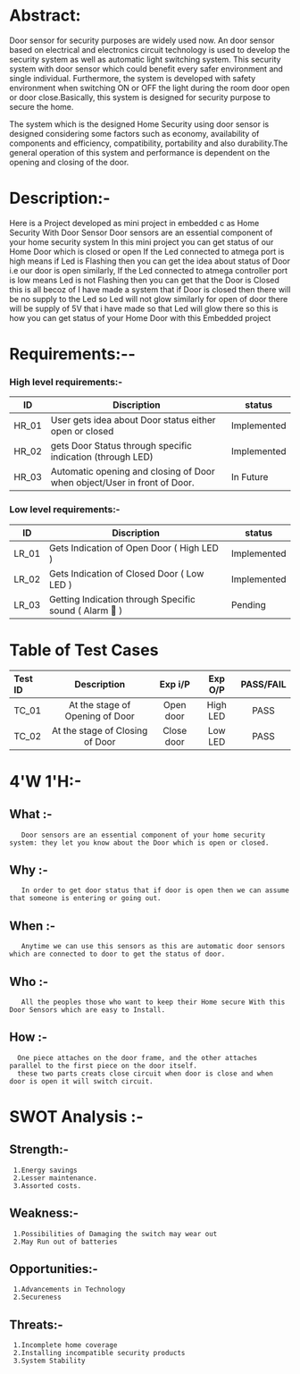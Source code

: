 # Abstract:
Door sensor for security purposes are widely used now. An door sensor based on electrical and electronics circuit technology is used to develop the security system as well as automatic light switching system. This security system with door sensor which could benefit every safer environment and single individual. Furthermore, the system is developed with safety environment when switching ON or OFF the light during the room door open or door close.Basically, this system is designed for security purpose to secure the home.

The system which  is the  designed Home Security using door sensor is designed considering some factors such as  economy, availability of  components and efficiency, compatibility, portability and also durability.The  general  operation  of  this  system  and performance is dependent on the opening and closing of the door.

# Description:-
Here is a Project developed as mini project in embedded c as Home Security With Door Sensor
Door sensors are an essential component of your home security system
In this mini project you can get status of our Home Door which is closed or open
If the Led connected to atmega port is high means if Led is Flashing then you can get the idea about status of Door i.e our door is open
similarly, If the Led connected to atmega controller port is low means Led is not Flashing then you can get that the Door is Closed
this is all becoz of I have made a system that if Door is closed then there will be no supply to the Led so Led will not glow
similarly for open of door there will be supply of 5V that i have made so that Led will glow there
so this is how you can get status of your Home Door with this Embedded project
                 

# Requirements:--
### High level requirements:-

|  ID  |             Discription           |    status   |
|------|-----------------------------------|-------------|
|HR_01 | User gets idea about Door status either open or closed  | Implemented |
|HR_02 | gets Door Status through specific indication (through LED)                        | Implemented |
|HR_03 | Automatic opening and closing of Door when object/User in front of Door.          | In Future |


### Low level requirements:-

|  ID  |             Discription                          |    status   |
|------|--------------------------------------------------|-------------|
|LR_01 | Gets Indication of Open Door ( High LED )                                 | Implemented |
|LR_02 | Gets Indication of Closed Door ( Low LED )                                  | Implemented |
|LR_03 | Getting Indication through Specific sound ( Alarm 🚨 )                                   | Pending |


# Table of Test Cases

|**Test ID**|**Description**|**Exp i/P**|**Exp O/P**|**PASS/FAIL**|
| :- | :-: | :-: | :-: | :-: |
|TC\_01|At the stage of Opening of Door|Open door|High LED|PASS|
|TC\_02|At the stage of Closing of Door|Close door|Low LED|PASS|



# 4'W 1'H:-
  ## What :- 
       Door sensors are an essential component of your home security system: they let you know about the Door which is open or closed.
       
  ## Why :- 
       In order to get door status that if door is open then we can assume that someone is entering or going out.
       
  ## When :- 
       Anytime we can use this sensors as this are automatic door sensors which are connected to door to get the status of door.
       
  ## Who :- 
       All the peoples those who want to keep their Home secure With this Door Sensors which are easy to Install.
       
  ## How :-
      One piece attaches on the door frame, and the other attaches parallel to the first piece on the door itself.
      these two parts creats close circuit when door is close and when door is open it will switch circuit.

# SWOT Analysis :-

 
  ## Strength:-
     1.Energy savings
     2.Lesser maintenance.
     3.Assorted costs.
  ## Weakness:-
     1.Possibilities of Damaging the switch may wear out
     2.May Run out of batteries
  ## Opportunities:-
     1.Advancements in Technology
     2.Secureness
  ## Threats:-
     1.Incomplete home coverage
     2.Installing incompatible security products
     3.System Stability
     
